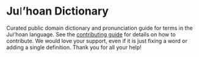 
# Juǀʼhoan Dictionary

Curated public domain dictionary and pronunciation guide for terms in the Juǀʼhoan language. See the [contributing guide](https://github.com/drumworkteam/term/blob/make/.github/contributing.md) for details on how to contribute. We would love your support, even if it is just fixing a word or adding a single definition. Thank you for all your help!